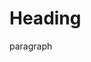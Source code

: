 <!DOCTYPE html>
<head>
<title> Penguins </title>
</head>
<body>
 <h1> Heading </h1>
 <p> paragraph </p>
 <style>
  p {
 background-image: url('yuriy-kovalev-nN1HSDtKdlw-unsplash.jpg');  
 background-repeat: no-repeat;
 background-attachment: fixed;
 background-size: cover;
   }
 </style>
</body>
</html>
